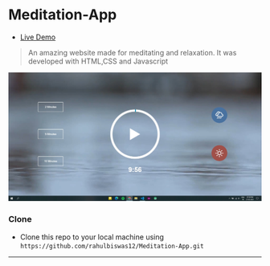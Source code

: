 # Meditation-App
- [Live Demo](https://meditation-app-alpha.vercel.app/)

>  An amazing website made for meditating and relaxation. It was developed with HTML,CSS and Javascript 
<img src="https://github.com/rahulbiswas12/Meditation-App/blob/main/img.jpg?raw=true" width="800px">

### Clone

- Clone this repo to your local machine using `https://github.com/rahulbiswas12/Meditation-App.git`
---

